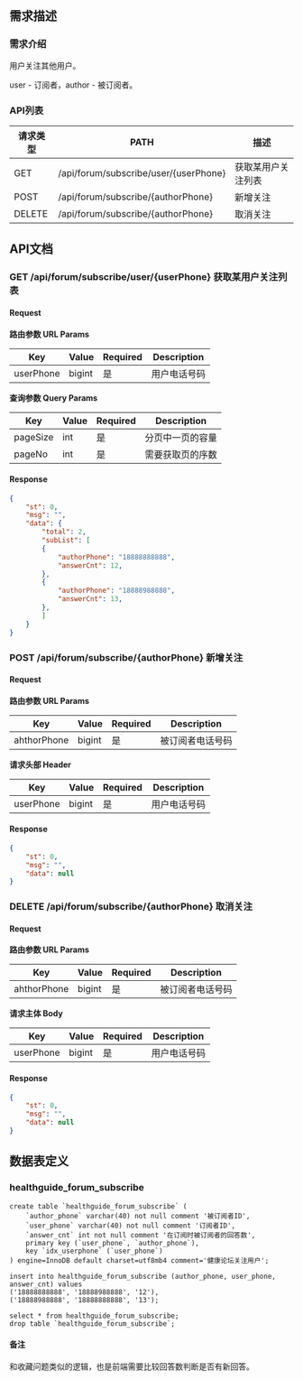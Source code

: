 ## 需求描述

### 需求介绍

用户关注其他用户。

user - 订阅者，author - 被订阅者。

### API列表

| 请求类型 | PATH                                  | 描述               |
| -------- | ------------------------------------- | ------------------ |
| GET      | /api/forum/subscribe/user/{userPhone} | 获取某用户关注列表 |
| POST     | /api/forum/subscribe/{authorPhone}    | 新增关注           |
| DELETE   | /api/forum/subscribe/{authorPhone}    | 取消关注           |



## API文档

### GET  /api/forum/subscribe/user/{userPhone}  获取某用户关注列表

#### Request

**路由参数 URL Params**


| Key       | Value  | Required | Description  |
| --------- | ------ | -------- | ------------ |
| userPhone | bigint | 是       | 用户电话号码 |

**查询参数 Query Params**


| Key      | Value | Required | Description      |
| -------- | ----- | -------- | ---------------- |
| pageSize | int   | 是       | 分页中一页的容量 |
| pageNo   | int   | 是       | 需要获取页的序数 |

#### Response

~~~json
{
	"st": 0,
	"msg": "",
	"data": {
        "total": 2,
		"subList": [
		{
			"authorPhone": "18888888888",
            "answerCnt": 12,
		},
		{
			"authorPhone": "18888988888",
            "answerCnt": 13,
        },
    	]
    }
}
~~~





### POST  /api/forum/subscribe/{authorPhone}  新增关注

#### Request

**路由参数 URL Params**


| Key         | Value  | Required | Description      |
| ----------- | ------ | -------- | ---------------- |
| ahthorPhone | bigint | 是       | 被订阅者电话号码 |

**请求头部 Header**


| Key       | Value  | Required | Description  |
| --------- | ------ | -------- | ------------ |
| userPhone | bigint | 是       | 用户电话号码 |

#### Response

```json
{
	"st": 0,
	"msg": "",
	"data": null
}
```



### DELETE  /api/forum/subscribe/{authorPhone}  取消关注

#### Request

**路由参数 URL Params**


| Key         | Value  | Required | Description      |
| ----------- | ------ | -------- | ---------------- |
| ahthorPhone | bigint | 是       | 被订阅者电话号码 |

**请求主体 Body**


| Key       | Value  | Required | Description  |
| --------- | ------ | -------- | ------------ |
| userPhone | bigint | 是       | 用户电话号码 |

#### Response

~~~json
{
	"st": 0,
	"msg": "",
	"data": null
}
~~~



## 数据表定义

### healthguide_forum_subscribe

```mysql
create table `healthguide_forum_subscribe` (
    `author_phone` varchar(40) not null comment '被订阅者ID',
	`user_phone` varchar(40) not null comment '订阅者ID',
    `answer_cnt` int not null comment '在订阅时被订阅者的回答数',
    primary key (`user_phone`, `author_phone`),
    key `idx_userphone` (`user_phone`)
) engine=InnoDB default charset=utf8mb4 comment='健康论坛关注用户';

insert into healthguide_forum_subscribe (author_phone, user_phone, answer_cnt) values
('18888888888', '18888988888', '12'),
('18888988888', '18888888888', '13');

select * from healthguide_forum_subscribe;
drop table `healthguide_forum_subscribe`;
```

#### 备注

和收藏问题类似的逻辑，也是前端需要比较回答数判断是否有新回答。

